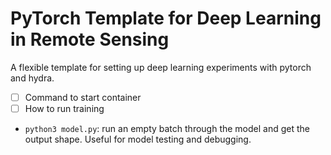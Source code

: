 # PyTorch Template for Deep Learning in Remote Sensing

A flexible template for setting up deep learning experiments with pytorch and hydra.

* [ ] Command to start container
* [ ] How to run training
* `python3 model.py`: run an empty batch through the model and get the output shape. Useful for model testing and debugging.
